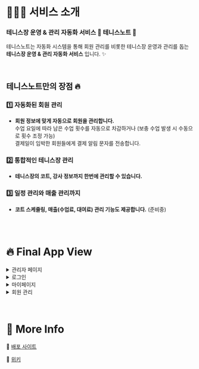 # 💁🏻‍♀️ 서비스 소개

### 테니스장 운영 & 관리 자동화 서비스 🎾 테니스노트 📒

테니스노트는 자동화 시스템을 통해 회원 관리를 비롯한 테니스장 운영과 관리를 돕는 **테니스장 운영 & 관리 자동화 서비스** 입니다. ✨

<br>

## 테니스노트만의 장점 🔥

### 1️⃣ 자동화된 회원 관리

- **회원 정보에 맞게 자동으로 회원을 관리합니다.**  
  수업 요일에 따라 남은 수업 횟수를 자동으로 차감하거나 (보충 수업 발생 시 수동으로 횟수 조정 가능)  
  결제일이 임박한 회원들에게 결제 알림 문자를 전송합니다.

### 2️⃣ 통합적인 테니스장 관리

- **테니스장의 코트, 강사 정보까지 한번에 관리할 수 있습니다.**

### 3️⃣ 일정 관리와 매출 관리까지

- **코트 스케줄링, 매출(수업료, 대여료) 관리 기능도 제공합니다.** (준비중)

<br>
<br>

# 🔥 Final App View

<details>
<summary>관리자 페이지</summary>
<div markdown="1"> 
      
#### 계정 목록 열람
<img src="https://raw.githubusercontent.com/ssumniee/tennis-note/dev/client/public/final-app-views/1.png" width="1000">

#### 관리자 계정 생성

<img src="https://raw.githubusercontent.com/ssumniee/tennis-note/dev/client/public/final-app-views/2.gif" width="1000">

#### 임시 계정 생성

<img src="https://raw.githubusercontent.com/ssumniee/tennis-note/dev/client/public/final-app-views/3.gif" width="1000">

#### 계정 정보 수정

<img src="https://raw.githubusercontent.com/ssumniee/tennis-note/dev/client/public/final-app-views/4.gif" width="1000">

#### 계정 정보 삭제

<img src="https://raw.githubusercontent.com/ssumniee/tennis-note/dev/client/public/final-app-views/5.gif" width="1000">

</div>
</details>

<details>
<summary>로그인</summary>
<div markdown="1"> 
      
#### 관리자 계정 로그인
<img src="https://raw.githubusercontent.com/ssumniee/tennis-note/dev/client/public/final-app-views/6-1.gif" width="1000">

#### 임시 계정 로그인

<img src="https://raw.githubusercontent.com/ssumniee/tennis-note/dev/client/public/final-app-views/6-2.gif" width="1000">

#### 일반 계정 로그인

<img src="https://raw.githubusercontent.com/ssumniee/tennis-note/dev/client/public/final-app-views/6-3.gif" width="1000">

#### 비밀번호 찾기

<img src="https://raw.githubusercontent.com/ssumniee/tennis-note/dev/client/public/final-app-views/7.gif" width="1000">

</div>
</details>

<details>
<summary>마이페이지</summary>
<div markdown="1"> 
      
#### 비밀번호 변경
> 임시 계정 상태애서 초기 비밀번호 변경 후 일반 계정으로 전환
<img src="https://raw.githubusercontent.com/ssumniee/tennis-note/dev/client/public/final-app-views/8.gif" width="1000">

#### 테니스장 프로필 변경

<img src="https://raw.githubusercontent.com/ssumniee/tennis-note/dev/client/public/final-app-views/9.gif" width="1000">

#### 테니스장 코트 & 강사 목록 열람

<img src="https://raw.githubusercontent.com/ssumniee/tennis-note/dev/client/public/final-app-views/10.png" width="1000">

#### 테니스장 코트 & 강사 정보 입력

<img src="https://raw.githubusercontent.com/ssumniee/tennis-note/dev/client/public/final-app-views/11.gif" width="1000">

#### 테니스장 코트 & 강사 정보 수정

<img src="https://raw.githubusercontent.com/ssumniee/tennis-note/dev/client/public/final-app-views/12.gif" width="1000">

#### 테니스장 코트 & 강사 정보 삭제

<img src="https://raw.githubusercontent.com/ssumniee/tennis-note/dev/client/public/final-app-views/13.gif" width="1000">

</div>
</details>

<details>
<summary>회원 관리</summary>
<div markdown="1"> 
      
#### 회원 정보 목록 열람
<img src="https://raw.githubusercontent.com/ssumniee/tennis-note/dev/client/public/final-app-views/14.gif" width="1000">

#### 회원 정보 입력

<img src="https://raw.githubusercontent.com/ssumniee/tennis-note/dev/client/public/final-app-views/15.gif" width="1000">

#### 회원 정보 수정

<img src="https://raw.githubusercontent.com/ssumniee/tennis-note/dev/client/public/final-app-views/16.gif" width="1000">

#### 회원 정보 삭제

<img src="https://raw.githubusercontent.com/ssumniee/tennis-note/dev/client/public/final-app-views/17.gif" width="1000">

</div>
</details>

<br>
<br>

# 🎈 More Info

🚀 [배포 사이트](https://tennisnote.info)

📖 [위키](https://github.com/ssumniee/tennis-note/wiki)
